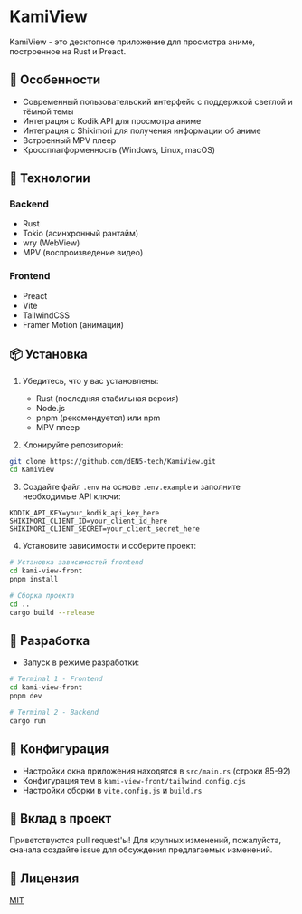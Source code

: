 # KamiView

KamiView - это десктопное приложение для просмотра аниме, построенное на Rust и Preact.

## 🌟 Особенности

- Современный пользовательский интерфейс с поддержкой светлой и тёмной темы
- Интеграция с Kodik API для просмотра аниме
- Интеграция с Shikimori для получения информации об аниме
- Встроенный MPV плеер
- Кроссплатформенность (Windows, Linux, macOS)

## 🚀 Технологии

### Backend
- Rust
- Tokio (асинхронный рантайм)
- wry (WebView)
- MPV (воспроизведение видео)

### Frontend
- Preact
- Vite
- TailwindCSS
- Framer Motion (анимации)

## 📦 Установка

1. Убедитесь, что у вас установлены:
   - Rust (последняя стабильная версия)
   - Node.js
   - pnpm (рекомендуется) или npm
   - MPV плеер

2. Клонируйте репозиторий:
```bash
git clone https://github.com/dEN5-tech/KamiView.git
cd KamiView
```

3. Создайте файл `.env` на основе `.env.example` и заполните необходимые API ключи:
```env
KODIK_API_KEY=your_kodik_api_key_here
SHIKIMORI_CLIENT_ID=your_client_id_here 
SHIKIMORI_CLIENT_SECRET=your_client_secret_here
```

4. Установите зависимости и соберите проект:
```bash
# Установка зависимостей frontend
cd kami-view-front
pnpm install

# Сборка проекта
cd ..
cargo build --release
```

## 🔧 Разработка

- Запуск в режиме разработки:
```bash
# Terminal 1 - Frontend
cd kami-view-front
pnpm dev

# Terminal 2 - Backend
cargo run
```

## 📝 Конфигурация

- Настройки окна приложения находятся в `src/main.rs` (строки 85-92)
- Конфигурация тем в `kami-view-front/tailwind.config.cjs`
- Настройки сборки в `vite.config.js` и `build.rs`

## 🤝 Вклад в проект

Приветствуются pull request'ы! Для крупных изменений, пожалуйста, сначала создайте issue для обсуждения предлагаемых изменений.

## 📄 Лицензия

[MIT](LICENSE)
